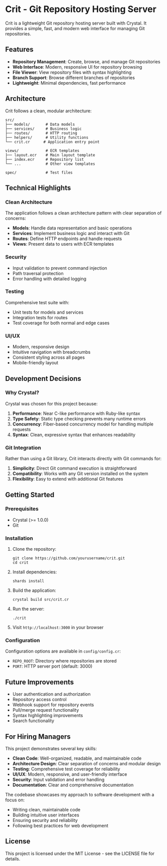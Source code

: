 # Crit - Git Repository Hosting Server

Crit is a lightweight Git repository hosting server built with Crystal. It provides a simple, fast, and modern web interface for managing Git repositories.

## Features

- **Repository Management**: Create, browse, and manage Git repositories
- **Web Interface**: Modern, responsive UI for repository browsing
- **File Viewer**: View repository files with syntax highlighting
- **Branch Support**: Browse different branches of repositories
- **Lightweight**: Minimal dependencies, fast performance

## Architecture

Crit follows a clean, modular architecture:

```
src/
├── models/       # Data models
├── services/     # Business logic
├── routes/       # HTTP routing
├── helpers/      # Utility functions
└── crit.cr      # Application entry point

views/            # ECR templates
├── layout.ecr    # Main layout template
├── index.ecr     # Repository list
└── ...           # Other view templates

spec/             # Test files
```

## Technical Highlights

### Clean Architecture

The application follows a clean architecture pattern with clear separation of concerns:

- **Models**: Handle data representation and basic operations
- **Services**: Implement business logic and interact with Git
- **Routes**: Define HTTP endpoints and handle requests
- **Views**: Present data to users with ECR templates

### Security

- Input validation to prevent command injection
- Path traversal protection
- Error handling with detailed logging

### Testing

Comprehensive test suite with:
- Unit tests for models and services
- Integration tests for routes
- Test coverage for both normal and edge cases

### UI/UX

- Modern, responsive design
- Intuitive navigation with breadcrumbs
- Consistent styling across all pages
- Mobile-friendly layout

## Development Decisions

### Why Crystal?

Crystal was chosen for this project because:
1. **Performance**: Near C-like performance with Ruby-like syntax
2. **Type Safety**: Static type checking prevents many runtime errors
3. **Concurrency**: Fiber-based concurrency model for handling multiple requests
4. **Syntax**: Clean, expressive syntax that enhances readability

### Git Integration

Rather than using a Git library, Crit interacts directly with Git commands for:
1. **Simplicity**: Direct Git command execution is straightforward
2. **Compatibility**: Works with any Git version installed on the system
3. **Flexibility**: Easy to extend with additional Git features

## Getting Started

### Prerequisites

- Crystal (>= 1.0.0)
- Git

### Installation

1. Clone the repository:
   ```
   git clone https://github.com/yourusername/crit.git
   cd crit
   ```

2. Install dependencies:
   ```
   shards install
   ```

3. Build the application:
   ```
   crystal build src/crit.cr
   ```

4. Run the server:
   ```
   ./crit
   ```

5. Visit `http://localhost:3000` in your browser

### Configuration

Configuration options are available in `config/config.cr`:

- `REPO_ROOT`: Directory where repositories are stored
- `PORT`: HTTP server port (default: 3000)

## Future Improvements

- User authentication and authorization
- Repository access control
- Webhook support for repository events
- Pull/merge request functionality
- Syntax highlighting improvements
- Search functionality

## For Hiring Managers

This project demonstrates several key skills:

- **Clean Code**: Well-organized, readable, and maintainable code
- **Architecture Design**: Clear separation of concerns and modular design
- **Testing**: Comprehensive test coverage for reliability
- **UI/UX**: Modern, responsive, and user-friendly interface
- **Security**: Input validation and error handling
- **Documentation**: Clear and comprehensive documentation

The codebase showcases my approach to software development with a focus on:
- Writing clean, maintainable code
- Building intuitive user interfaces
- Ensuring security and reliability
- Following best practices for web development

## License

This project is licensed under the MIT License - see the LICENSE file for details.
